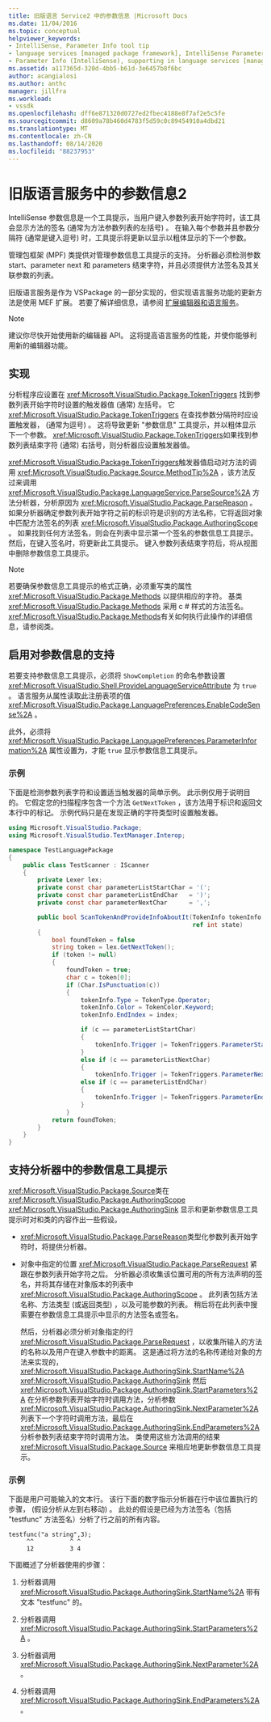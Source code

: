 ```yaml
---
title: 旧版语言 Service2 中的参数信息 |Microsoft Docs
ms.date: 11/04/2016
ms.topic: conceptual
helpviewer_keywords:
- IntelliSense, Parameter Info tool tip
- language services [managed package framework], IntelliSense Parameter Info
- Parameter Info (IntelliSense), supporting in language services [managed package framework]
ms.assetid: a117365d-320d-4bb5-b61d-3e6457b8f6bc
author: acangialosi
ms.author: anthc
manager: jillfra
ms.workload:
- vssdk
ms.openlocfilehash: dff6e871320d0727ed2fbec4188e8f7af2e5c5fe
ms.sourcegitcommit: d8609a78b460d4783f5d59c0c89454910a4dbd21
ms.translationtype: MT
ms.contentlocale: zh-CN
ms.lasthandoff: 08/14/2020
ms.locfileid: "88237953"
---
```

# <a name="parameter-info-in-a-legacy-language-service-2"></a>旧版语言服务中的参数信息2
IntelliSense 参数信息是一个工具提示，当用户键入参数列表开始字符时，该工具会显示方法的签名 (通常为方法参数列表的左括号) 。 在输入每个参数并且参数分隔符 (通常是键入逗号) 时，工具提示将更新以显示以粗体显示的下一个参数。

 管理包框架 (MPF) 类提供对管理参数信息工具提示的支持。 分析器必须检测参数 start、parameter next 和 parameters 结束字符，并且必须提供方法签名及其关联参数的列表。

 旧版语言服务是作为 VSPackage 的一部分实现的，但实现语言服务功能的更新方法是使用 MEF 扩展。 若要了解详细信息，请参阅 [扩展编辑器和语言服务](../../extensibility/extending-the-editor-and-language-services.md)。

> [!NOTE]
> 建议你尽快开始使用新的编辑器 API。 这将提高语言服务的性能，并使你能够利用新的编辑器功能。

## <a name="implementation"></a>实现
 分析程序应设置在 <xref:Microsoft.VisualStudio.Package.TokenTriggers> 找到参数列表开始字符时设置的触发器值 (通常) 左括号。 它 <xref:Microsoft.VisualStudio.Package.TokenTriggers> 在查找参数分隔符时应设置触发器， (通常为逗号) 。 这将导致更新 "参数信息" 工具提示，并以粗体显示下一个参数。 <xref:Microsoft.VisualStudio.Package.TokenTriggers>如果找到参数列表结束字符 (通常) 右括号，则分析器应设置触发器值。

 <xref:Microsoft.VisualStudio.Package.TokenTriggers>触发器值启动对方法的调用 <xref:Microsoft.VisualStudio.Package.Source.MethodTip%2A> ，该方法反过来调用 <xref:Microsoft.VisualStudio.Package.LanguageService.ParseSource%2A> 方法分析器，分析原因为 <xref:Microsoft.VisualStudio.Package.ParseReason> 。 如果分析器确定参数列表开始字符之前的标识符是识别的方法名称，它将返回对象中匹配方法签名的列表 <xref:Microsoft.VisualStudio.Package.AuthoringScope> 。 如果找到任何方法签名，则会在列表中显示第一个签名的参数信息工具提示。 然后，在键入签名时，将更新此工具提示。 键入参数列表结束字符后，将从视图中删除参数信息工具提示。

> [!NOTE]
> 若要确保参数信息工具提示的格式正确，必须重写类的属性 <xref:Microsoft.VisualStudio.Package.Methods> 以提供相应的字符。 基类 <xref:Microsoft.VisualStudio.Package.Methods> 采用 c # 样式的方法签名。 <xref:Microsoft.VisualStudio.Package.Methods>有关如何执行此操作的详细信息，请参阅类。

## <a name="enabling-support-for-the-parameter-info"></a>启用对参数信息的支持
 若要支持参数信息工具提示，必须将 `ShowCompletion` 的命名参数设置 <xref:Microsoft.VisualStudio.Shell.ProvideLanguageServiceAttribute> 为 `true` 。 语言服务从属性读取此注册表项的值 <xref:Microsoft.VisualStudio.Package.LanguagePreferences.EnableCodeSense%2A> 。

 此外，必须将 <xref:Microsoft.VisualStudio.Package.LanguagePreferences.ParameterInformation%2A> 属性设置为，才能 `true` 显示参数信息工具提示。

### <a name="example"></a>示例
 下面是检测参数列表字符和设置适当触发器的简单示例。 此示例仅用于说明目的。 它假定您的扫描程序包含一个方法 `GetNextToken` ，该方法用于标识和返回文本行中的标记。 示例代码只是在发现正确的字符类型时设置触发器。

```csharp
using Microsoft.VisualStudio.Package;
using Microsoft.VisualStudio.TextManager.Interop;

namespace TestLanguagePackage
{
    public class TestScanner : IScanner
    {
        private Lexer lex;
        private const char parameterListStartChar = '(';
        private const char parameterListEndChar   = ')';
        private const char parameterNextChar      = ',';

        public bool ScanTokenAndProvideInfoAboutIt(TokenInfo tokenInfo,
                                                   ref int state)
        {
            bool foundToken = false
            string token = lex.GetNextToken();
            if (token != null)
            {
                foundToken = true;
                char c = token[0];
                if (Char.IsPunctuation(c))
                {
                    tokenInfo.Type = TokenType.Operator;
                    tokenInfo.Color = TokenColor.Keyword;
                    tokenInfo.EndIndex = index;

                    if (c == parameterListStartChar)
                    {
                        tokenInfo.Trigger |= TokenTriggers.ParameterStart;
                    }
                    else if (c == parameterListNextChar)
                    {
                        tokenInfo.Trigger |= TokenTriggers.ParameterNext;
                    else if (c == parameterListEndChar)
                    {
                        tokenInfo.Trigger |= TokenTriggers.ParameterEnd;
                    }
                }
            return foundToken;
        }
    }
}
```

## <a name="supporting-the-parameter-info-tooltip-in-the-parser"></a>支持分析器中的参数信息工具提示
 <xref:Microsoft.VisualStudio.Package.Source>类在 <xref:Microsoft.VisualStudio.Package.AuthoringScope> <xref:Microsoft.VisualStudio.Package.AuthoringSink> 显示和更新参数信息工具提示时对和类的内容作出一些假设。

- <xref:Microsoft.VisualStudio.Package.ParseReason>类型化参数列表开始字符时，将提供分析器。

- 对象中指定的位置 <xref:Microsoft.VisualStudio.Package.ParseRequest> 紧跟在参数列表开始字符之后。 分析器必须收集该位置可用的所有方法声明的签名，并将其存储在对象版本的列表中 <xref:Microsoft.VisualStudio.Package.AuthoringScope> 。 此列表包括方法名称、方法类型 (或返回类型) ，以及可能参数的列表。 稍后将在此列表中搜索要在参数信息工具提示中显示的方法签名或签名。

  然后，分析器必须分析对象指定的行 <xref:Microsoft.VisualStudio.Package.ParseRequest> ，以收集所输入的方法的名称以及用户在键入参数中的距离。 这是通过将方法的名称传递给对象的方法来实现的， <xref:Microsoft.VisualStudio.Package.AuthoringSink.StartName%2A> <xref:Microsoft.VisualStudio.Package.AuthoringSink> 然后 <xref:Microsoft.VisualStudio.Package.AuthoringSink.StartParameters%2A> 在分析参数列表开始字符时调用方法，分析参数 <xref:Microsoft.VisualStudio.Package.AuthoringSink.NextParameter%2A> 列表下一个字符时调用方法，最后在 <xref:Microsoft.VisualStudio.Package.AuthoringSink.EndParameters%2A> 分析参数列表结束字符时调用方法。 类使用这些方法调用的结果 <xref:Microsoft.VisualStudio.Package.Source> 来相应地更新参数信息工具提示。

### <a name="example"></a>示例
 下面是用户可能输入的文本行。 该行下面的数字指示分析器在行中该位置执行的步骤， (假设分析从左到右移动) 。 此处的假设是已经为方法签名（包括 "testfunc" 方法签名）分析了行之前的所有内容。

```
testfunc("a string",3);
     ^^          ^ ^
     12          3 4
```

 下面概述了分析器使用的步骤：

1. 分析器调用 <xref:Microsoft.VisualStudio.Package.AuthoringSink.StartName%2A> 带有文本 "testfunc" 的。

2. 分析器调用 <xref:Microsoft.VisualStudio.Package.AuthoringSink.StartParameters%2A> 。

3. 分析器调用 <xref:Microsoft.VisualStudio.Package.AuthoringSink.NextParameter%2A> 。

4. 分析器调用 <xref:Microsoft.VisualStudio.Package.AuthoringSink.EndParameters%2A> 。
